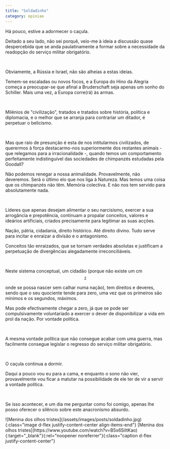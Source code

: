 ```yaml
---
title: "Soldadinho"
category: opiniao
---
```



Há pouco, estive a adormecer o caçula.

Deitado a seu lado, não sei porquê, veio-me à ideia a discussão quase despercebida que se anda paulatinamente a formar sobre a necessidade da readopção do serviço militar obrigatório.

<br />

Obviamente, a Rússia e Israel, não são alheias a estas ideias.

Temem-se escaladas ou novos focos, e a Europa do Hino da Alegria começa a preocupar-se que afinal a Bruderschaft seja apenas um sonho do Schiller. Mais uma vez, a Europa corre(rá) às armas.

<br />

Milénios de "civilização", tratados e tratados sobre história, política e diplomacia, e o melhor que se arranja para contrariar um ditador, é perpetuar o belicismo.

<br />

Mas que raio de presunção é esta de nos intitularmos civilizados, de querermos à força destacarmo-nos superiormente dos restantes animais - que relegamos para a irracionalidade -, quando temos um comportamento perfeitamente indistinguível das sociedades de chimpanzés estudadas pela Goodall?

Não podemos renegar a nossa animalidade. Provavelmente, não deveremos. Será o último elo que nos liga à Natureza. Mas temos uma coisa que os chimpanzés não têm. Memória colectiva. E não nos tem servido para absolutamente nada.

<br />

Líderes que apenas desejam alimentar o seu narcisismo, exercer a sua arrogância e prepotência, continuam a propalar conceitos, valores e ideários artificiais, criados precisamente para legitimar as suas acções.

Nação, pátria, cidadania, direito histórico. Até direito divino. Tudo serve para incitar e enraizar a divisão e o antagonismo.

Conceitos tão enraizados, que se tornam verdades absolutas e justificam a perpetuação de divergências alegadamente irreconciliáveis.

<br />

Neste sistema conceptual, um cidadão (porque não existe um cm$$^2$$ onde se possa nascer sem calhar numa nação), tem direitos e deveres, sendo que o seu quociente tende para zero, uma vez que os primeiros são mínimos e os segundos, máximos.

Mas pode efectivamente chegar a zero, já que se pode ser compulsivamente voluntariado a exercer o dever de disponibilizar a vida em prol da nação. Por vontade política.

<br />

A mesma vontade política que não consegue acabar com uma guerra, mas facilmente consegue legislar o regresso do serviço militar obrigatório.

<br />

O caçula continua a dormir.

Daqui a pouco vou eu para a cama, e enquanto o sono não vier, provavelmente vou ficar a matutar na possibilidade de ele ter de vir a servir a vontade política.

<br />

Se isso acontecer, e um dia me perguntar como foi comigo, apenas lhe posso oferecer o silêncio sobre este anacronismo absurdo.

<span class="container d-flex">
<span class="col">
	<span class="row">
		<span class="col-sm">
			<span class="row">![Menina dos olhos tristes](/assets/images/posts/soldadinho.jpg){:class="image d-flex justify-content-center align-items-end"}</span>
			<span class="row">[Menina dos olhos tristes](https://www.youtube.com/watch?v=B5x6SiItKao){:target="_blank"}{:rel="noopener noreferrer"}{:class="caption d-flex justify-content-center"}</span>
		</span>
	</span>	
</span>
</span>
